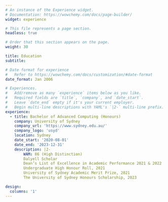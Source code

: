 ```yaml
---
# An instance of the Experience widget.
# Documentation: https://wowchemy.com/docs/page-builder/
widget: experience

# This file represents a page section.
headless: true

# Order that this section appears on the page.
weight: 30

title: Education
subtitle:

# Date format for experience
#   Refer to https://wowchemy.com/docs/customization/#date-format
date_format: Jan 2006

# Experiences.
#   Add/remove as many `experience` items below as you like.
#   Required fields are `title`, `company`, and `date_start`.
#   Leave `date_end` empty if it's your current employer.
#   Begin multi-line descriptions with YAML's `|2-` multi-line prefix.
experience:
  - title: Bachelor of Advanced Computing (Honours)
    company: University of Sydney
    company_url: 'https://www.sydney.edu.au/'
    company_logo: 'usyd'
    location: Sydney
    date_start: '2020-08-01'
    date_end: '2023-12-31'
    description: |2-
        WAM: 86 (High Distinction)
        Dalyell Scholar
        Dean’s List of Excellence in Academic Performance 2021 & 2022
        Undergraduate High Honour Roll, 2021
        University of Sydney Academic Merit Prize, 2021
        The University of Sydney Honours Scholarship, 2023

design:
  columns: '1'
---
```

